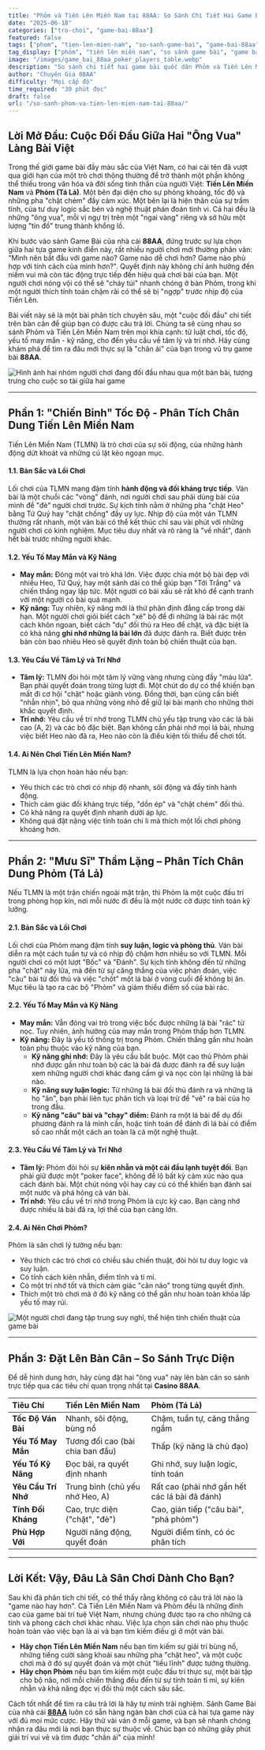 ```yaml
---
title: "Phỏm và Tiến Lên Miền Nam tại 88AA: So Sánh Chi Tiết Hai Game Bài Quốc Dân - Game Nào Dành Cho Bạn?"
date: "2025-06-18"
categories: ["tro-choi", "game-bai-88aa"]
featured: false
tags: ["phom", "tien-len-mien-nam", "so-sanh-game-bai", "game-bai-88aa", "danh-bai-online", "kinh-nghiem-choi-bai", "game-bai-quoc-dan"]
tag_display: ["phỏm", "tiến lên miền nam", "so sánh game bài", "game bài 88aa", "đánh bài online", "kinh nghiệm chơi bài", "game bài quốc dân"]
image: "/images/game_bai_88aa_poker_players_table.webp"
description: "So sánh chi tiết hai game bài quốc dân Phỏm và Tiến Lên Miền Nam tại 88AA. Phân tích sâu về lối chơi, kỹ năng và chiến thuật để giúp bạn chọn ra game phù hợp nhất."
author: "Chuyên Gia 88AA"
difficulty: "Mọi cấp độ"
time_required: "30 phút đọc"
draft: false
url: "/so-sanh-phom-va-tien-len-mien-nam-tai-88aa/"
---
```


## Lời Mở Đầu: Cuộc Đối Đầu Giữa Hai "Ông Vua" Làng Bài Việt

Trong thế giới game bài đầy màu sắc của Việt Nam, có hai cái tên đã vượt qua giới hạn của một trò chơi thông thường để trở thành một phần không thể thiếu trong văn hóa và đời sống tinh thần của người Việt: **Tiến Lên Miền Nam** và **Phỏm (Tá Lả)**. Một bên đại diện cho sự phóng khoáng, tốc độ và những pha "chặt chém" đầy cảm xúc. Một bên lại là hiện thân của sự trầm tĩnh, của tư duy logic sắc bén và nghệ thuật phán đoán tinh vi. Cả hai đều là những "ông vua", mỗi vị ngự trị trên một "ngai vàng" riêng và sở hữu một lượng "tín đồ" trung thành khổng lồ.

Khi bước vào sảnh Game Bài của nhà cái **88AA**, đứng trước sự lựa chọn giữa hai tựa game kinh điển này, rất nhiều người chơi mới thường phân vân: "Mình nên bắt đầu với game nào? Game nào dễ chơi hơn? Game nào phù hợp với tính cách của mình hơn?". Quyết định này không chỉ ảnh hưởng đến niềm vui mà còn tác động trực tiếp đến hiệu quả chơi bài của bạn. Một người chơi nóng vội có thể sẽ "cháy túi" nhanh chóng ở bàn Phỏm, trong khi một người thích tính toán chậm rãi có thể sẽ bị "ngợp" trước nhịp độ của Tiến Lên.

Bài viết này sẽ là một bài phân tích chuyên sâu, một "cuộc đối đầu" chi tiết trên bàn cân để giúp bạn có được câu trả lời. Chúng ta sẽ cùng nhau so sánh Phỏm và Tiến Lên Miền Nam trên mọi khía cạnh: từ luật chơi, tốc độ, yếu tố may mắn - kỹ năng, cho đến yêu cầu về tâm lý và trí nhớ. Hãy cùng khám phá để tìm ra đâu mới thực sự là "chân ái" của bạn trong vũ trụ game bài **88AA**.

![Hình ảnh hai nhóm người chơi đang đối đầu nhau qua một bàn bài, tượng trưng cho cuộc so tài giữa hai game](/images/game_bai_88aa_poker_players_table.webp)

---

## Phần 1: "Chiến Binh" Tốc Độ - Phân Tích Chân Dung Tiến Lên Miền Nam

Tiến Lên Miền Nam (TLMN) là trò chơi của sự sôi động, của những hành động dứt khoát và những cú lật kèo ngoạn mục.

#### **1.1. Bản Sắc và Lối Chơi**
Lối chơi của TLMN mang đậm tính **hành động và đối kháng trực tiếp**. Ván bài là một chuỗi các "vòng" đánh, nơi người chơi sau phải dùng bài của mình để "đè" người chơi trước. Sự kịch tính nằm ở những pha "chặt Heo" bằng Tứ Quý hay "chặt chồng" đầy uy lực. Nhịp độ của một ván TLMN thường rất nhanh, một ván bài có thể kết thúc chỉ sau vài phút với những người chơi có kinh nghiệm. Mục tiêu duy nhất và rõ ràng là "về nhất", đánh hết bài trước những người khác.

#### **1.2. Yếu Tố May Mắn và Kỹ Năng**
* **May mắn:** Đóng một vai trò khá lớn. Việc được chia một bộ bài đẹp với nhiều Heo, Tứ Quý, hay một sảnh dài có thể giúp bạn "Tới Trắng" và chiến thắng ngay lập tức. Một người có bài xấu sẽ rất khó để cạnh tranh với một người có bài quá mạnh.
* **Kỹ năng:** Tuy nhiên, kỹ năng mới là thứ phân định đẳng cấp trong dài hạn. Một người chơi giỏi biết cách "xé" bộ để đi những lá bài rác một cách khôn ngoan, biết cách "dụ" đối thủ ra Heo để chặt, và đặc biệt là có khả năng **ghi nhớ những lá bài lớn** đã được đánh ra. Biết được trên bàn còn bao nhiêu Heo sẽ quyết định toàn bộ chiến thuật của bạn.

#### **1.3. Yêu Cầu Về Tâm Lý và Trí Nhớ**
* **Tâm lý:** TLMN đòi hỏi một tâm lý vững vàng nhưng cũng đầy "máu lửa". Bạn phải quyết đoán trong từng lượt đi. Một chút do dự có thể khiến bạn mất đi cơ hội "chặt" hoặc giành vòng. Đồng thời, bạn cũng cần biết "nhẫn nhịn", bỏ qua những vòng nhỏ để giữ lại bài mạnh cho những thời khắc quyết định.
* **Trí nhớ:** Yêu cầu về trí nhớ trong TLMN chủ yếu tập trung vào các lá bài cao (A, 2) và các bộ đặc biệt. Bạn không cần phải nhớ mọi lá bài, nhưng việc biết Heo nào đã ra, Heo nào còn là điều kiện tối thiểu để chơi tốt.

#### **1.4. Ai Nên Chơi Tiến Lên Miền Nam?**
TLMN là lựa chọn hoàn hảo nếu bạn:
* Yêu thích các trò chơi có nhịp độ nhanh, sôi động và đầy tính hành động.
* Thích cảm giác đối kháng trực tiếp, "dồn ép" và "chặt chém" đối thủ.
* Có khả năng ra quyết định nhanh dưới áp lực.
* Không quá đặt nặng việc tính toán chi li mà thích một lối chơi phóng khoáng hơn.

---

## Phần 2: "Mưu Sĩ" Thầm Lặng – Phân Tích Chân Dung Phỏm (Tá Lả)

Nếu TLMN là một trận chiến ngoài mặt trận, thì Phỏm là một cuộc đấu trí trong phòng họp kín, nơi mỗi nước đi đều là một nước cờ được tính toán kỹ lưỡng.

#### **2.1. Bản Sắc và Lối Chơi**
Lối chơi của Phỏm mang đậm tính **suy luận, logic và phòng thủ**. Ván bài diễn ra một cách tuần tự và có nhịp độ chậm hơn nhiều so với TLMN. Mỗi người chơi có một lượt "Bốc" và "Đánh". Sự kịch tính không đến từ những pha "chặt" nảy lửa, mà đến từ sự căng thẳng của việc phán đoán, việc "câu" bài từ đối thủ và việc "chốt" một lá bài ở vòng cuối để không bị ăn. Mục tiêu là tạo ra các bộ "Phỏm" và giảm thiểu điểm số của bài rác.

#### **2.2. Yếu Tố May Mắn và Kỹ Năng**
* **May mắn:** Vẫn đóng vai trò trong việc bốc được những lá bài "rác" từ nọc. Tuy nhiên, ảnh hưởng của may mắn trong Phỏm thấp hơn TLMN.
* **Kỹ năng:** Đây là yếu tố thống trị trong Phỏm. Chiến thắng gần như hoàn toàn phụ thuộc vào kỹ năng của bạn.
    * **Kỹ năng ghi nhớ:** Đây là yêu cầu bắt buộc. Một cao thủ Phỏm phải nhớ được gần như toàn bộ các lá bài đã được đánh ra để suy luận xem những người chơi khác đang cầm gì và nọc còn lại những lá bài nào.
    * **Kỹ năng suy luận logic:** Từ những lá bài đối thủ đánh ra và những lá họ "ăn", bạn phải liên tục phân tích và loại trừ để "vẽ" ra bài của họ trong đầu.
    * **Kỹ năng "câu" bài và "chạy" điểm:** Đánh ra một lá bài để dụ đối phương đánh ra lá mình cần, hoặc tính toán để đánh đi lá bài có điểm số cao nhất một cách an toàn là cả một nghệ thuật.

#### **2.3. Yêu Cầu Về Tâm Lý và Trí Nhớ**
* **Tâm lý:** Phỏm đòi hỏi sự **kiên nhẫn và một cái đầu lạnh tuyệt đối**. Bạn phải giữ được một "poker face", không để lộ bất kỳ cảm xúc nào qua cách đánh bài. Một chút nóng vội hay cay cú có thể khiến bạn đánh sai một nước và phá hỏng cả ván bài.
* **Trí nhớ:** Yêu cầu về trí nhớ trong Phỏm là cực kỳ cao. Bạn càng nhớ được nhiều lá bài đã ra, lợi thế của bạn càng lớn.

#### **2.4. Ai Nên Chơi Phỏm?**
Phỏm là sân chơi lý tưởng nếu bạn:
* Yêu thích các trò chơi có chiều sâu chiến thuật, đòi hỏi tư duy logic và suy luận.
* Có tính cách kiên nhẫn, điềm tĩnh và tỉ mỉ.
* Có một trí nhớ tốt và thích cảm giác "cân não" trong từng quyết định.
* Thích một trò chơi mà ở đó kỹ năng có thể gần như hoàn toàn khỏa lấp yếu tố may rủi.

![Một người chơi đang tập trung suy nghĩ, thể hiện tính chiến thuật của game bài](/images/game_bai_88aa_poker_professional.webp)

---

## Phần 3: Đặt Lên Bàn Cân – So Sánh Trực Diện

Để dễ hình dung hơn, hãy cùng đặt hai "ông vua" này lên bàn cân so sánh trực tiếp qua các tiêu chí quan trọng nhất tại **Casino 88AA**.

| Tiêu Chí | Tiến Lên Miền Nam | Phỏm (Tá Lả) |
| :--- | :--- | :--- |
| **Tốc Độ Ván Bài** | Nhanh, sôi động, bùng nổ | Chậm, tuần tự, căng thẳng ngầm |
| **Yếu Tố May Mắn** | Tương đối cao (bài chia ban đầu) | Thấp (kỹ năng là chủ đạo) |
| **Yếu Tố Kỹ Năng** | Đọc bài, ra quyết định nhanh | Ghi nhớ, suy luận logic, tính toán |
| **Yêu Cầu Trí Nhớ** | Trung bình (chủ yếu nhớ Heo, A) | Rất cao (phải nhớ gần hết các lá bài đã đánh) |
| **Tính Đối Kháng** | Cao, trực diện ("chặt", "đè") | Cao, gián tiếp ("câu bài", "phá phỏm") |
| **Phù Hợp Với** | Người năng động, quyết đoán | Người điềm tĩnh, có óc phân tích |

---

## Lời Kết: Vậy, Đâu Là Sân Chơi Dành Cho Bạn?

Sau khi đã phân tích chi tiết, có thể thấy rằng không có câu trả lời nào là "game nào hay hơn". Cả Tiến Lên Miền Nam và Phỏm đều là những đỉnh cao của game bài trí tuệ Việt Nam, nhưng chúng được tạo ra cho những cá tính và phong cách chơi khác nhau. Việc lựa chọn sân chơi nào phụ thuộc hoàn toàn vào việc bạn là ai và bạn tìm kiếm điều gì ở một ván bài.

* **Hãy chọn Tiến Lên Miền Nam** nếu bạn tìm kiếm sự giải trí bùng nổ, những tiếng cười sảng khoái sau những pha "chặt heo", và một cuộc chơi mà ở đó sự quyết đoán và một chút "liều lĩnh" được tưởng thưởng.
* **Hãy chọn Phỏm** nếu bạn tìm kiếm một cuộc đấu trí thực sự, một bài tập cho bộ não, nơi mỗi chiến thắng đều đến từ sự tính toán tỉ mỉ, sự kiên nhẫn và khả năng đọc vị đối thủ một cách sâu sắc.

Cách tốt nhất để tìm ra câu trả lời là hãy tự mình trải nghiệm. Sảnh Game Bài của nhà cái [**88AA**](https://88aa.com.co "88AA") luôn có sẵn hàng ngàn bàn chơi của cả hai tựa game này với đủ mọi mức cược. Hãy thử vài ván ở mỗi game, và bạn sẽ nhanh chóng nhận ra đâu mới là nơi bạn thực sự thuộc về. Chúc bạn có những giây phút giải trí vui vẻ và tìm được "chân ái" của mình!